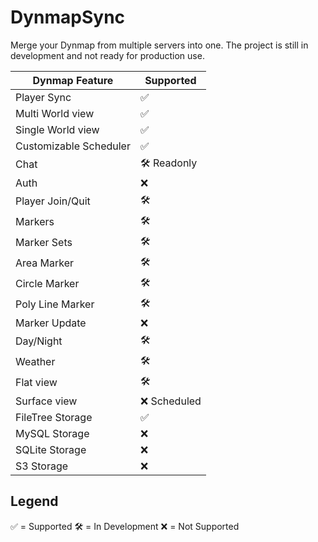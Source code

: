 # DynmapSync
Merge your Dynmap from multiple servers into one.
The project is still in development and not ready for production use.

| Dynmap Feature         | Supported    |
|------------------------|--------------|
| Player Sync            | ✅            |
| Multi World view       | ✅            |
| Single World view      | ✅            |
| Customizable Scheduler | ✅            |
| Chat                   | 🛠️ Readonly |
| Auth                   | ❌            |
| Player Join/Quit       | 🛠️          |
| Markers                | 🛠️          |
| Marker Sets            | 🛠️          |
| Area Marker            | 🛠️          |
| Circle Marker          | 🛠️          |
| Poly Line Marker       | 🛠️          |
| Marker Update          | ❌            |
| Day/Night              | 🛠️          |
| Weather                | 🛠️          |
| Flat view              | 🛠️          |
| Surface view           | ❌ Scheduled  |
| FileTree Storage       | ✅            |
| MySQL Storage          | ❌            |
| SQLite Storage         | ❌            |
| S3 Storage             | ❌            |

## Legend
✅ = Supported
🛠️ = In Development
❌ = Not Supported